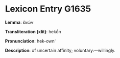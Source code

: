 # Lexicon Entry G1635

**Lemma**: ἑκών

**Transliteration (xlit)**: hekṓn

**Pronunciation**: hek-own'

**Description**:
of uncertain affinity; voluntary:--willingly.
